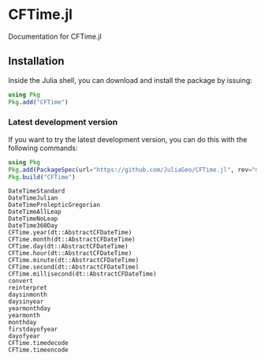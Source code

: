 # CFTime.jl

Documentation for CFTime.jl

## Installation

Inside the Julia shell, you can download and install the package by issuing:

```julia
using Pkg
Pkg.add("CFTime")
```

### Latest development version

If you want to try the latest development version, you can do this with the following commands:

```julia
using Pkg
Pkg.add(PackageSpec(url="https://github.com/JuliaGeo/CFTime.jl", rev="master"))
Pkg.build("CFTime")
```


```@docs
DateTimeStandard
DateTimeJulian
DateTimeProlepticGregorian
DateTimeAllLeap
DateTimeNoLeap
DateTime360Day
CFTime.year(dt::AbstractCFDateTime)
CFTime.month(dt::AbstractCFDateTime)
CFTime.day(dt::AbstractCFDateTime)
CFTime.hour(dt::AbstractCFDateTime)
CFTime.minute(dt::AbstractCFDateTime)
CFTime.second(dt::AbstractCFDateTime)
CFTime.millisecond(dt::AbstractCFDateTime)
convert
reinterpret
daysinmonth
daysinyear
yearmonthday
yearmonth
monthday
firstdayofyear
dayofyear
CFTime.timedecode
CFTime.timeencode
```

